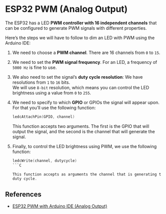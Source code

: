 # ESP32 PWM (Analog Output)

The ESP32 has a LED **PWM controller with 16 independent channels** that can be configured to 
generate PWM signals with different properties.

Here’s the steps we will have to follow to dim an LED with PWM using the Arduino IDE:

1. We need to choose a **PWM channel**. There are 16 channels from `0` to `15`.

2. We need to set the **PWM signal frequency**. For an LED, a frequency of `5000 Hz` is fine to use.

3. We also need to set the signal’s **duty cycle resolution**: We have resolutions from `1` to `16` bits.      
    We will use `8-bit` resolution, which means you can control the LED brightness using a value 
    from `0` to `255`.

4. We need to specify to which **GPIO** or GPIOs the signal will appear upon. 
    For that you’ll use the following function:
    ```C
    ledcAttachPin(GPIO, channel)
    ```
    
    This function accepts two arguments. The first is the GPIO that will output the signal, 
    and the second is the channel that will generate the signal.

5. Finally, to control the LED brightness using PWM, we use the following function:
    ```C
    ledcWrite(channel, dutycycle)
    ```C

    This function accepts as arguments the channel that is generating the PWM signal, and the 
    duty cycle.


## References
* [ESP32 PWM with Arduino IDE (Analog Output)](https://randomnerdtutorials.com/esp32-pwm-arduino-ide/)
